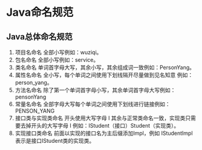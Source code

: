 # Java命名规范

## Java总体命名规范

1. 项目名命名	全部小写例如：wuziqi。
2. 包名命名	全部小写例如：service。
3. 类名命名	单词首字母大写，其余小写，其余组成词一致例如：PersonYang。
4. 属性名命名	全小写，每个单词之间使用下划线隔开尽量做到见名知意 例如：person_yang。
5. 方法名命名	除了第一个单词首字母小写，其余单词首字母大写例如：pensonYang
6. 常量名命名	全部字母大写每个单词之间使用下划线进行链接例如：PENSON_YANG
7. 接口类与实现类命名	开头使用大写字母 I 其余与正常类命名一致，实现类只需要去掉开头的大写字母 I 例如：IStudent（接口）Student（实现类）。
7. 实现接口类命名    前面以实现的接口名为主后缀添加Impl，例如 IStudentImpl表示是接口IStudent类的实现类。